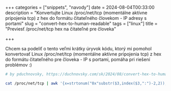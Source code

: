 +++
categories = ["snippets", "navody"]
date = 2024-08-04T00:33:00
description = "Konvertujte Linux /proc/net/tcp (momentálne aktívne pripojenia tcp) z hex do formátu čitateľného človekom - IP adresy s portami"
slug = "convert-hex-to-human-readable"
tags = ["linux"]
title = "Previesť /proc/net/tcp hex na čitateľné pre človeka"

+++

Chcem sa podeliť o tento veľmi krátky úryvok kódu, ktorý mi pomohol konvertovať Linux /proc/net/tcp (momentálne aktívne pripojenia tcp) z hex do formátu čitateľného pre človeka - IP s portami, pomáha pri riešení problémov :)

```bash
# by pduchnovsky, https://duchnovsky.com/sk/2024/08/convert-hex-to-human-readable

cat /proc/net/tcp | awk '{x=strtonum("0x"substr($3,index($3,":")-2,2)); for (i=5; i>0; i-=2) x = x"."strtonum("0x"substr($3,i,2))}{print x":"strtonum("0x"substr($3,index($3,":")+1,4))}' | uniq

```
